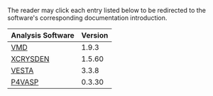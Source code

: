 The reader may click each entry listed below to be redirected to the software's corresponding documentation introduction.

| Analysis Software |  Version |
| :-------- | :-------- |
| [VMD](vmd.md) | 1.9.3 |
| [XCRYSDEN](xcrysden.md) |  1.5.60 |
| [VESTA](vesta.md)  | 3.3.8 |
| [P4VASP](p4vasp.md) |  0.3.30 |
